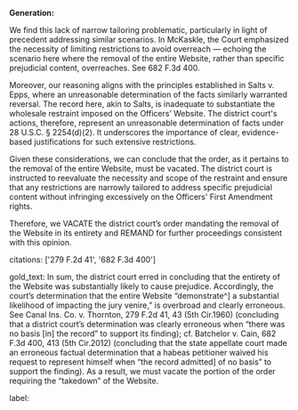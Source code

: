 **Generation:**

We find this lack of narrow tailoring problematic, particularly in light of precedent addressing similar scenarios. In McKaskle, the Court emphasized the necessity of limiting restrictions to avoid overreach — echoing the scenario here where the removal of the entire Website, rather than specific prejudicial content, overreaches. See 682 F.3d 400.

Moreover, our reasoning aligns with the principles established in Salts v. Epps, where an unreasonable determination of the facts similarly warranted reversal. The record here, akin to Salts, is inadequate to substantiate the wholesale restraint imposed on the Officers’ Website. The district court's actions, therefore, represent an unreasonable determination of facts under 28 U.S.C. § 2254(d)(2). It underscores the importance of clear, evidence-based justifications for such extensive restrictions.

Given these considerations, we can conclude that the order, as it pertains to the removal of the entire Website, must be vacated. The district court is instructed to reevaluate the necessity and scope of the restraint and ensure that any restrictions are narrowly tailored to address specific prejudicial content without infringing excessively on the Officers' First Amendment rights.

Therefore, we VACATE the district court’s order mandating the removal of the Website in its entirety and REMAND for further proceedings consistent with this opinion.

citations: ['279 F.2d 41', '682 F.3d 400']

gold_text: In sum, the district court erred in concluding that the entirety of the Website was substantially likely to cause prejudice. Accordingly, the court’s determination that the entire Website “demonstrate^] a substantial likelihood of impacting the jury venire,” is overbroad and clearly erroneous. See Canal Ins. Co. v. Thornton, 279 F.2d 41, 43 (5th Cir.1960) (concluding that a district court’s determination was clearly erroneous when “there was no basis [in] the record” to support its finding); cf. Batchelor v. Cain, 682 F.3d 400, 413 (5th Cir.2012) (concluding that the state appellate court made an erroneous factual determination that a habeas petitioner waived his request to represent himself when “the record admitted] of no basis” to support the finding). As a result, we must vacate the portion of the order requiring the “takedown” of the Website.

label: 